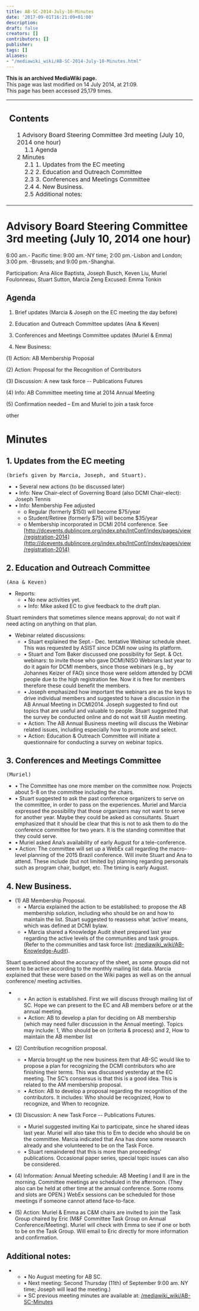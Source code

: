 ```yaml
---
title: AB-SC-2014-July-10-Minutes
date: '2017-09-01T16:21:09+01:00'
description: 
draft: false
creators: []
contributors: []
publisher: 
tags: []
aliases:
- "/mediawiki_wiki/AB-SC-2014-July-10-Minutes.html"
---
```


 **This is an archived MediaWiki page.**  
This page was last modified on 14 July 2014, at 21:09.  
This page has been accessed 25,179 times.

<table id="toc" class="toc">
  <tr>
    <td>
      <div id="toctitle">
        <h2>Contents</h2>
      </div>
      <ul>
        <li class="toclevel-1 tocsection-1">
          <a href="#Advisory_Board_Steering_Committee_3rd_meeting_.28July_10.2C_2014_one_hour.29"><span class="tocnumber">1</span> <span class="toctext">Advisory Board Steering Committee 3rd meeting (July 10, 2014 one hour)</span></a>
          <ul>
            <li class="toclevel-2 tocsection-2"><a href="#Agenda"><span class="tocnumber">1.1</span> <span class="toctext">Agenda</span></a></li>
          </ul>
        </li>
        <li class="toclevel-1 tocsection-3">
          <a href="#Minutes"><span class="tocnumber">2</span> <span class="toctext">Minutes</span></a>
          <ul>
            <li class="toclevel-2 tocsection-4"><a href="#1._Updates_from_the_EC_meeting"><span class="tocnumber">2.1</span> <span class="toctext">1. Updates from the EC meeting</span></a></li>
            <li class="toclevel-2 tocsection-5"><a href="#2._Education_and_Outreach_Committee"><span class="tocnumber">2.2</span> <span class="toctext">2. Education and Outreach Committee</span></a></li>
            <li class="toclevel-2 tocsection-6"><a href="#3..09Conferences_and_Meetings_Committee"><span class="tocnumber">2.3</span> <span class="toctext">3.	Conferences and Meetings Committee</span></a></li>
            <li class="toclevel-2 tocsection-7"><a href="#4..09New_Business."><span class="tocnumber">2.4</span> <span class="toctext">4.	New Business.</span></a></li>
            <li class="toclevel-2 tocsection-8"><a href="#Additional_notes:"><span class="tocnumber">2.5</span> <span class="toctext">Additional notes:</span></a></li>
          </ul>
        </li>
      </ul>
    </td>
  </tr>
</table>

# Advisory Board Steering Committee 3rd meeting (July 10, 2014 one hour) 

6:00 am.- Pacific time: 9:00 am.-NY time; 2:00 pm.-Lisbon and London; 3:00 pm. -Brussels; and 9:00 pm.-Shanghai.

Participation: Ana Alice Baptista, Joseph Busch, Keven Liu, Muriel Foulonneau, Stuart Sutton, Marcia Zeng Excused: Emma Tonkin

## Agenda 

1. Brief updates (Marcia & Joseph on the EC meeting the day before)

2. Education and Outreach Committee updates (Ana & Keven)

3. Conferences and Meetings Committee updates (Muriel & Emma)&nbsp;

4. New Business:

(1) Action: AB Membership Proposal

(2) Action: Proposal for the Recognition of Contributors

(3) Discussion: A new task force -- Publications Futures

(4) Info: AB Committee meeting time at 2014 Annual Meeting

(5) Confirmation needed – Em and Muriel to join a task force

other

# Minutes 

## 1. Updates from the EC meeting 
<pre>(briefs given by Marcia, Joseph, and Stuart). 
</pre>
- • Several new actions (to be discussed later)
- • Info: New Chair-elect of Governing Board (also DCMI Chair-elect): Joseph Tennis 
- • Info: Membership Fee adjusted 
  - o Regular (formerly $150) will become $75/year
  - o Student/Retiree (formerly $75) will become $35/year
  - o Membership incorporated in DCMI 2014 conference. See [http://dcevents.dublincore.org/index.php/IntConf/index/pages/view/registration-2014](http://dcevents.dublincore.org/index.php/IntConf/index/pages/view/registration-2014)

## 2. Education and Outreach Committee 
<pre>(Ana &amp; Keven)
</pre>
- Reports:
  - • No new activities yet.
  - • Info: Mike asked EC to give feedback to the draft plan. 

Stuart reminders that sometimes silence means approval; do not wait if need acting on anything on that plan.

- Webinar related discussions:
  - • Stuart explained the Sept.- Dec. tentative Webinar schedule sheet. This was requested by ASIST since DCMI now using its platform. 
  - • Stuart and Tom Baker discussed one possibility for Sept. & Oct. webinars: to invite those who gave DCMI/NISO Webinars last year to do it again for DCMI members, since those webinars (e.g., by Johannes Keizer of FAO) since those were seldom attended by DCMI people due to the high registration fee. Now it is free for members therefore these could benefit the members. 
  - • Joseph emphasized how important the webinars are as the keys to drive individual members and suggested to have a discussion in the AB Annual Meeting in DCMI2014. Joseph suggested to find out topics that are useful and valuable to people. Stuart suggested that the survey be conducted online and do not wait till Austin meeting.
  - • Action: The AB Annual Business meeting will discuss the Webinar related issues, including especially how to promote and select. 
  - • Action: Education & Outreach Committee will initiate a questionnaire for conducting a survey on webinar topics.

## 3. Conferences and Meetings Committee 
<pre>(Muriel)
</pre>
- • The Committee has one more member on the committee now. Projects about 5-8 on the committee including the chairs.
- • Stuart suggested to ask the past conference organizers to serve on the committee, in order to pass on the experiences. Muriel and Marcia expressed the possibility that those organizers may not want to serve for another year. Maybe they could be asked as consultants. Stuart emphasized that it should be clear that this is not to ask them to do the conference committee for two years. It is the standing committee that they could serve. 
- • Muriel asked Ana’s availability of early August for a tele-conference.
- • Action: The committee will set up a WebEx call regarding the macro-level planning of the 2015 Brazil conference. Will invite Stuart and Ana to attend. These include (but not limited by) planning regarding personals such as program chair, budget, etc. The timing is early August. 

## 4. New Business. 

- (1) AB Membership Proposal.
  - • Marcia explained the action to be established: to propose the AB membership solution, including who should be on and how to maintain the list. Stuart suggested to reassess what ‘active’ means, which was defined at DCMI bylaw. 
  - • Marcia shared a Knowledge Audit sheet prepared last year regarding the active levels of the communities and task groups. (Refer to the communities and task force list: [/mediawiki_wiki/AB-Knowledge-Audit](/mediawiki_wiki/AB-Knowledge-Audit)). 

Stuart questioned about the accuracy of the sheet, as some groups did not seem to be active according to the monthly mailing list data. Marcia explained that these were based on the Wiki pages as well as on the annual conference/ meeting activities.

- 
  - • An action is established. First we will discuss through mailing list of SC. Hope we can present to the EC and AB members before or at the annual meeting.
  - • Action: AB to develop a plan for deciding on AB membership (which may need fuller discussion in the Annual meeting). Topics may include: 1, Who should be on (criteria & process) and 2, How to maintain the AB member list

- (2) Contribution recognition proposal.
  - • Marcia brought up the new business item that AB-SC would like to propose a plan for recognizing the DCMI contributors who are finishing their terms. This was discussed yesterday at the EC meeting. The SC’s consensus is that this is a good idea. This is related to the AM membership proposal.
  - • Action: AB to develop a proposal regarding the recognition of the contributors. It includes: Who should be recognized, How to recognize, and When to recognize.

- (3) Discussion: A new Task Force -- Publications Futures.
  - • Muriel suggested inviting Kai to participate, since he shared ideas last year. Muriel will also take this to Em to decide who should be on the committee. Marcia indicated that Ana has done some research already and she volunteered to be on the Task Force.
  - • Stuart remaindered that this is more than proceedings’ publications. Occasional paper series, special topic issues can also be considered.

- (4) Information: Annual Meeting schedule: AB Meeting I and II are in the morning. Committee meetings are scheduled in the afternoon. (They also can be held at other time at the annual conference. Some rooms and slots are OPEN.) WebEx sessions can be scheduled for those meetings if someone cannot attend face-to-face. 

- (5) Action: Muriel & Emma as C&M chairs are invited to join the Task Group chaired by Eric (M&F Committee Task Group on Annual Conference/Meeting). Muriel will check with Emma to see if one or both to be on the Task Group. Will email to Eric directly for more information and confirmation.

## Additional notes: 

- 
  - • No August meeting for AB SC.
  - • Next meeting: Second Thursday (11th) of September 9:00 am. NY time; Joseph will lead the meeting.) 
  - • SC previous meeting minutes are available at: [/mediawiki_wiki/AB-SC-Minutes](/mediawiki_wiki/AB-SC-Minutes)

